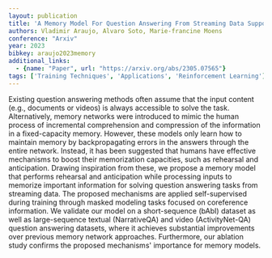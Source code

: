 ```yaml
---
layout: publication
title: 'A Memory Model For Question Answering From Streaming Data Supported By Rehearsal And Anticipation Of Coreference Information'
authors: Vladimir Araujo, Alvaro Soto, Marie-francine Moens
conference: "Arxiv"
year: 2023
bibkey: araujo2023memory
additional_links:
  - {name: "Paper", url: "https://arxiv.org/abs/2305.07565"}
tags: ['Training Techniques', 'Applications', 'Reinforcement Learning']
---
```

Existing question answering methods often assume that the input content
(e.g., documents or videos) is always accessible to solve the task.
Alternatively, memory networks were introduced to mimic the human process of
incremental comprehension and compression of the information in a
fixed-capacity memory. However, these models only learn how to maintain memory
by backpropagating errors in the answers through the entire network. Instead,
it has been suggested that humans have effective mechanisms to boost their
memorization capacities, such as rehearsal and anticipation. Drawing
inspiration from these, we propose a memory model that performs rehearsal and
anticipation while processing inputs to memorize important information for
solving question answering tasks from streaming data. The proposed mechanisms
are applied self-supervised during training through masked modeling tasks
focused on coreference information. We validate our model on a short-sequence
(bAbI) dataset as well as large-sequence textual (NarrativeQA) and video
(ActivityNet-QA) question answering datasets, where it achieves substantial
improvements over previous memory network approaches. Furthermore, our ablation
study confirms the proposed mechanisms' importance for memory models.
